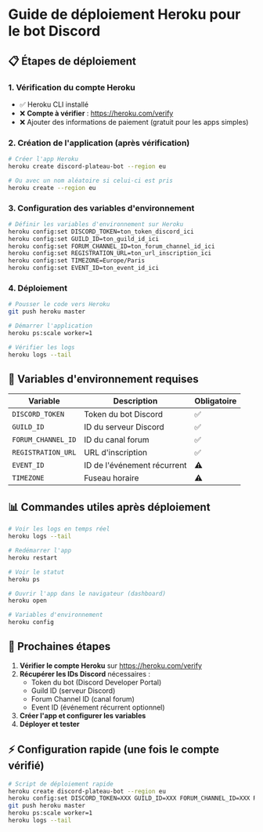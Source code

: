 # Guide de déploiement Heroku pour le bot Discord

## 📋 Étapes de déploiement

### 1. Vérification du compte Heroku
- ✅ Heroku CLI installé
- ❌ **Compte à vérifier** : https://heroku.com/verify
- ❌ Ajouter des informations de paiement (gratuit pour les apps simples)

### 2. Création de l'application (après vérification)
```bash
# Créer l'app Heroku
heroku create discord-plateau-bot --region eu

# Ou avec un nom aléatoire si celui-ci est pris
heroku create --region eu
```

### 3. Configuration des variables d'environnement
```bash
# Définir les variables d'environnement sur Heroku
heroku config:set DISCORD_TOKEN=ton_token_discord_ici
heroku config:set GUILD_ID=ton_guild_id_ici
heroku config:set FORUM_CHANNEL_ID=ton_forum_channel_id_ici
heroku config:set REGISTRATION_URL=ton_url_inscription_ici
heroku config:set TIMEZONE=Europe/Paris
heroku config:set EVENT_ID=ton_event_id_ici
```

### 4. Déploiement
```bash
# Pousser le code vers Heroku
git push heroku master

# Démarrer l'application
heroku ps:scale worker=1

# Vérifier les logs
heroku logs --tail
```

## 🔧 Variables d'environnement requises

| Variable | Description | Obligatoire |
|----------|-------------|-------------|
| `DISCORD_TOKEN` | Token du bot Discord | ✅ |
| `GUILD_ID` | ID du serveur Discord | ✅ |
| `FORUM_CHANNEL_ID` | ID du canal forum | ✅ |
| `REGISTRATION_URL` | URL d'inscription | ✅ |
| `EVENT_ID` | ID de l'événement récurrent | ⚠️ |
| `TIMEZONE` | Fuseau horaire | ⚠️ |

## 📊 Commandes utiles après déploiement

```bash
# Voir les logs en temps réel
heroku logs --tail

# Redémarrer l'app
heroku restart

# Voir le statut
heroku ps

# Ouvrir l'app dans le navigateur (dashboard)
heroku open

# Variables d'environnement
heroku config
```

## 🎯 Prochaines étapes

1. **Vérifier le compte Heroku** sur https://heroku.com/verify
2. **Récupérer les IDs Discord** nécessaires :
   - Token du bot (Discord Developer Portal)
   - Guild ID (serveur Discord)
   - Forum Channel ID (canal forum)
   - Event ID (événement récurrent optionnel)
3. **Créer l'app et configurer les variables**
4. **Déployer et tester**

## ⚡ Configuration rapide (une fois le compte vérifié)

```bash
# Script de déploiement rapide
heroku create discord-plateau-bot --region eu
heroku config:set DISCORD_TOKEN=XXX GUILD_ID=XXX FORUM_CHANNEL_ID=XXX REGISTRATION_URL=XXX TIMEZONE=Europe/Paris
git push heroku master
heroku ps:scale worker=1
heroku logs --tail
```
